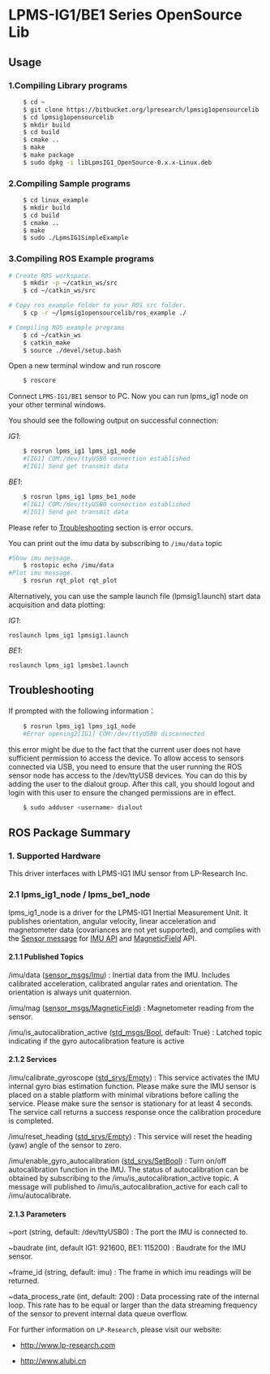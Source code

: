 # LPMS-IG1/BE1 Series OpenSource Lib


## Usage
### 1.Compiling Library programs
```bash
    $ cd ~
    $ git clone https://bitbucket.org/lpresearch/lpmsig1opensourcelib
    $ cd lpmsig1opensourcelib
    $ mkdir build
    $ cd build
    $ cmake ..
    $ make
    $ make package
    $ sudo dpkg -i libLpmsIG1_OpenSource-0.x.x-Linux.deb
```
### 2.Compiling Sample programs
```bash
    $ cd linux_example
    $ mkdir build
    $ cd build
    $ cmake ..
    $ make
    $ sudo ./LpmsIG1SimpleExample
```
### 3.Compiling ROS Example programs
```bash
# Create ROS workspace.
    $ mkdir -p ~/catkin_ws/src
    $ cd ~/catkin_ws/src

# Copy ros_example folder to your ROS src folder.
    $ cp -r ~/lpmsig1opensourcelib/ros_example ./

# Compiling ROS example programs
    $ cd ~/catkin_ws
    $ catkin_make
    $ source ./devel/setup.bash
```

Open a new terminal window and run roscore
```bash
    $ roscore
```
Connect `LPMS-IG1/BE1` sensor to PC.
Now you can run lpms_ig1 node on your other terminal windows.

You should see the following output on successful connection:

*IG1*:
```bash
    $ rosrun lpms_ig1 lpms_ig1_node
    #[IG1] COM:/dev/ttyUSB0 connection established
    #[IG1] Send get transmit data
```

*BE1*:
```bash
    $ rosrun lpms_ig1 lpms_be1_node
    #[IG1] COM:/dev/ttyUSB0 connection established
    #[IG1] Send get transmit data
```
 
Please refer to [Troubleshooting](#troubleshooting) section is error occurs.

You can print out the imu data by subscribing to `/imu/data` topic
```bash
#Show imu message.
    $ rostopic echo /imu/data
#Plot imu message.
    $ rosrun rqt_plot rqt_plot
```

Alternatively, you can use the sample launch file (lpmsig1.launch) start data acquisition and data plotting:

*IG1*:
```
roslaunch lpms_ig1 lpmsig1.launch
```

*BE1*:
```
roslaunch lpms_ig1 lpmsbe1.launch
```

## Troubleshooting

If prompted with the following information：
```bash
    $ rosrun lpms_ig1 lpms_ig1_node
    #Error opening2[IG1] COM:/dev/ttyUSB0 disconnected
```
this error might be due to the fact that the current user does not have sufficient permission to access the device. 
To allow access to sensors connected via USB, you need to ensure that the user running the ROS sensor node has access to the /dev/ttyUSB devices. You can do this by adding the user to the dialout group. After this call, you should logout and login with this user to ensure the changed permissions are in effect.

```bash
    $ sudo adduser <username> dialout
```



## ROS Package Summary

### 1. Supported Hardware
This driver interfaces with LPMS-IG1 IMU sensor from LP-Research Inc.


### 2.1 lpms_ig1_node / lpms_be1_node
lpms_ig1_node is a driver for the LPMS-IG1 Inertial Measurement Unit. It publishes orientation, angular velocity, linear acceleration and magnetometer data (covariances are not yet supported), and complies with the [Sensor message](https://wiki.ros.org/sensor_msgs) for [IMU API](http://docs.ros.org/api/sensor_msgs/html/msg/Imu.html) and [MagneticField](http://docs.ros.org/melodic/api/sensor_msgs/html/msg/MagneticField.html) API.

#### 2.1.1 Published Topics
/imu/data ([sensor_msgs/Imu](http://docs.ros.org/api/sensor_msgs/html/msg/Imu.html)) 
:   Inertial data from the IMU. Includes calibrated acceleration, calibrated angular rates and orientation. The orientation is always unit quaternion. 

/imu/mag ([sensor_msgs/MagneticField](http://docs.ros.org/melodic/api/sensor_msgs/html/msg/MagneticField.html))
:   Magnetometer reading from the sensor.

/imu/is_autocalibration_active ([std_msgs/Bool](http://docs.ros.org/api/std_msgs/html/msg/Bool.html), default: True)
:   Latched topic indicating if the gyro autocalibration feature is active

#### 2.1.2 Services
/imu/calibrate_gyroscope ([std_srvs/Empty](http://docs.ros.org/api/std_srvs/html/srv/Empty.html)) 
:   This service activates the IMU internal gyro bias estimation function. Please make sure the IMU sensor is placed on a stable platform with minimal vibrations before calling the service. Please make sure the sensor is stationary for at least 4 seconds. The service call returns a success response once the calibration procedure is completed.

/imu/reset_heading ([std_srvs/Empty](http://docs.ros.org/api/std_srvs/html/srv/Empty.html)) 
:   This service will reset the heading (yaw) angle of the sensor to zero. 

/imu/enable_gyro_autocalibration ([std_srvs/SetBool](http://docs.ros.org/melodic/api/std_srvs/html/srv/SetBool.html))
:   Turn on/off autocalibration function in the IMU. The status of autocalibration can be obtained by subscribing to the /imu/is_autocalibration_active topic. A message will published to /imu/is_autocalibration_active for each call to /imu/autocalibrate. 

#### 2.1.3 Parameters


~port (string, default: /dev/ttyUSB0) 
:   The port the IMU is connected to.

~baudrate (int, default IG1: 921600, BE1: 115200)
:   Baudrate for the IMU sensor.

~frame_id (string, default: imu) 
:   The frame in which imu readings will be returned.

~data_process_rate (int, default: 200) 
:   Data processing rate of the internal loop. This rate has to be equal or larger than the data streaming frequency of the sensor to prevent internal data queue overflow.


For further information on `LP-Research`, please visit our website:

* http://www.lp-research.com

* http://www.alubi.cn
